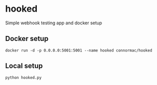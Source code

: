 # hooked
Simple webhook testing app and docker setup

## Docker setup 

```
docker run -d -p 0.0.0.0:5001:5001 --name hooked connormac/hooked
```

## Local setup

```
python hooked.py
```
